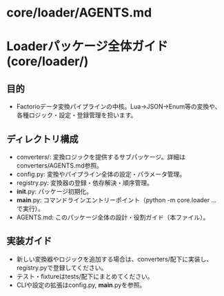 # core/loader/AGENTS.md

# Loaderパッケージ全体ガイド (core/loader/)

## 目的
* Factorioデータ変換パイプラインの中核。Lua→JSON→Enum等の変換や、各種ロジック・設定・登録管理を担います。

## ディレクトリ構成
* converters/: 変換ロジックを提供するサブパッケージ。詳細はconverters/AGENTS.md参照。
* config.py: 変換やパイプライン全体の設定・パラメータ管理。
* registry.py: 変換器の登録・依存解決・順序管理。
* __init__.py: パッケージ初期化。
* __main__.py: コマンドラインエントリーポイント（python -m core.loader ... で実行）。
* AGENTS.md: このパッケージ全体の設計・役割ガイド（本ファイル）。

## 実装ガイド
- 新しい変換器やロジックを追加する場合は、converters/配下に実装し、registry.pyで登録してください。
- テスト・fixtureはtests/配下にまとめてください。
- CLIや設定の拡張はconfig.py, __main__.pyを参照。
